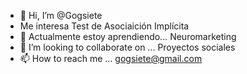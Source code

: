 - 👋 Hi, I’m @Gogsiete
- Me interesa Test de Asociaición Implícita
- 🌱 Actualmente estoy aprendiendo... Neuromarketing
- 💞️ I’m looking to collaborate on ... Proyectos sociales
- 📫 How to reach me ... gogsiete@gmail.com

<!---
Gogsiete/Gogsiete is a ✨ special ✨ repository because its `README.md` (this file) appears on your GitHub profile.
You can click the Preview link to take a look at your changes.
--->
